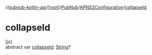 //[pubnub-kotlin-api](../../../../index.md)/[[root]](../../index.md)/[PubNub](../index.md)/[APNS2Configuration](index.md)/[collapseId](collapse-id.md)

# collapseId

[js]\
abstract var [collapseId](collapse-id.md): [String](https://kotlinlang.org/api/latest/jvm/stdlib/kotlin/-string/index.html)?
